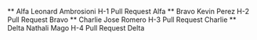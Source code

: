 ** Alfa		Leonard Ambrosioni	H-1 Pull Request Alfa
** Bravo	Kevin Perez		H-2 Pull Request Bravo
** Charlie  Jose Romero   H-3 Pull Request Charlie
** Delta   Nathali Mago		H-4 Pull Request Delta
